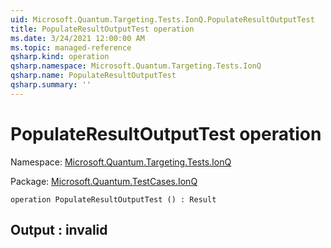 ```yaml
---
uid: Microsoft.Quantum.Targeting.Tests.IonQ.PopulateResultOutputTest
title: PopulateResultOutputTest operation
ms.date: 3/24/2021 12:00:00 AM
ms.topic: managed-reference
qsharp.kind: operation
qsharp.namespace: Microsoft.Quantum.Targeting.Tests.IonQ
qsharp.name: PopulateResultOutputTest
qsharp.summary: ''
---
```


# PopulateResultOutputTest operation

Namespace: [Microsoft.Quantum.Targeting.Tests.IonQ](xref:Microsoft.Quantum.Targeting.Tests.IonQ)

Package: [Microsoft.Quantum.TestCases.IonQ](https://nuget.org/packages/Microsoft.Quantum.TestCases.IonQ)




```qsharp
operation PopulateResultOutputTest () : Result
```


## Output : __invalid<Result>__

